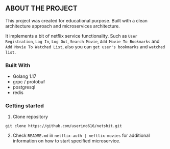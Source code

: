 ## ABOUT THE PROJECT

This project was created for educational purpose. Built with a clean architecture approach and microservices architecture.

It implements a bit of netflix service functionality. Such as `User Registration`, `Log In`, `Log Out`, `Search Movie`, `Add Movie To Bookmarks` and `Add Movie To Watched List`, also you can `get user's bookmarks` and `watched list`. 

### Built With
* Golang 1.17
* grpc / protobuf
* postgresql
* redis

### Getting started

1. Clone repository

```git clone https://github.com/userino616/netshit.git```

2. Check `README.md` in `netflix-auth | neftlix-movies` for additional information on how to start specified microservice.
